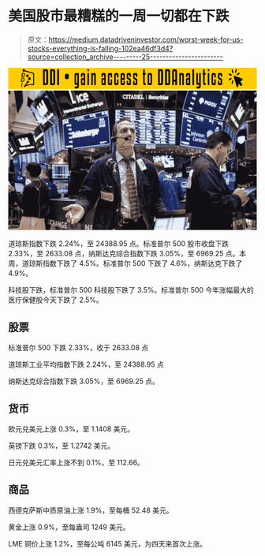 # 美国股市最糟糕的一周一切都在下跌

> 原文：<https://medium.datadriveninvestor.com/worst-week-for-us-stocks-everything-is-falling-102ea46df3d4?source=collection_archive---------25----------------------->

[![](img/ea6c8827279a0765aee0a22c76a62d58.png)](http://www.track.datadriveninvestor.com/181206BYellow)![](img/e9afdafd0d5ed0de16521b8534aab1a7.png)

道琼斯指数下跌 2.24%，至 24388.95 点。标准普尔 500 股市收盘下跌 2.33%，至 2633.08 点，纳斯达克综合指数下跌 3.05%，至 6969.25 点。本周，道琼斯指数下跌了 4.5%。标准普尔 500 下跌了 4.6%，纳斯达克下跌了 4.9%。

科技股下跌，标准普尔 500 科技股下跌了 3.5%。标准普尔 500 今年涨幅最大的医疗保健股今天下跌了 2.5%。

## **股票**

标准普尔 500 下跌 2.33%，收于 2633.08 点

道琼斯工业平均指数下跌 2.24%，至 24388.95 点

纳斯达克综合指数下跌 3.05%，至 6969.25 点。

## **货币**

欧元兑美元上涨 0.3%，至 1.1408 美元。

英镑下跌 0.3%，至 1.2742 美元。

日元兑美元汇率上涨不到 0.1%，至 112.66。

## **商品**

西德克萨斯中质原油上涨 1.9%，至每桶 52.48 美元。

黄金上涨 0.9%，至每盎司 1249 美元。

LME 铜价上涨 1.2%，至每公吨 6145 美元，为四天来首次上涨。